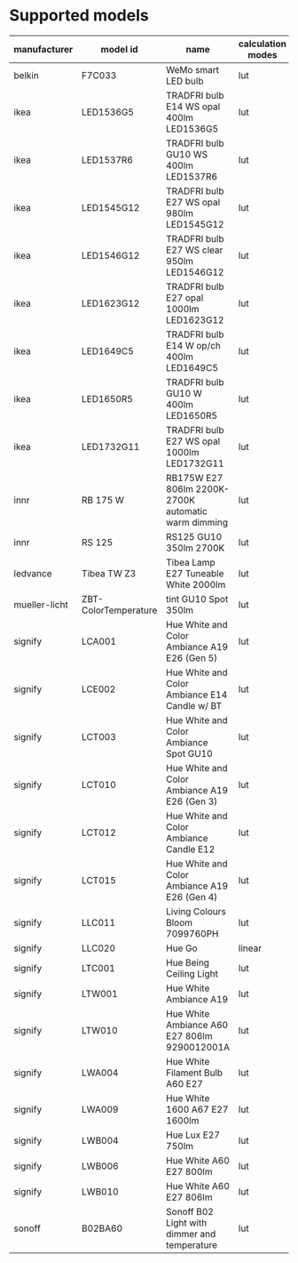 # Supported models
|manufacturer |      model id      |                       name                        |calculation modes| color modes |
|-------------|--------------------|---------------------------------------------------|-----------------|-------------|
|belkin       |F7C033              |WeMo smart LED bulb                                |lut              |brightness   |
|ikea         |LED1536G5           |TRADFRI bulb E14 WS opal 400lm LED1536G5           |lut              |color_temp   |
|ikea         |LED1537R6           |TRADFRI bulb GU10 WS 400lm LED1537R6               |lut              |color_temp   |
|ikea         |LED1545G12          |TRADFRI bulb E27 WS opal 980lm LED1545G12          |lut              |color_temp   |
|ikea         |LED1546G12          |TRADFRI bulb E27 WS clear 950lm LED1546G12         |lut              |color_temp   |
|ikea         |LED1623G12          |TRADFRI bulb E27 opal 1000lm LED1623G12            |lut              |brightness   |
|ikea         |LED1649C5           |TRADFRI bulb E14 W op/ch 400lm LED1649C5           |lut              |brightness   |
|ikea         |LED1650R5           |TRADFRI bulb GU10 W 400lm LED1650R5                |lut              |brightness   |
|ikea         |LED1732G11          |TRADFRI bulb E27 WS opal 1000lm LED1732G11         |lut              |color_temp   |
|innr         |RB 175 W            |RB175W E27 806lm 2200K-2700K automatic warm dimming|lut              |brightness   |
|innr         |RS 125              |RS125 GU10 350lm 2700K                             |lut              |brightness   |
|ledvance     |Tibea TW Z3         |Tibea Lamp E27 Tuneable White 2000lm               |lut              |color_temp   |
|mueller-licht|ZBT-ColorTemperature|tint GU10 Spot 350lm                               |lut              |color_temp   |
|signify      |LCA001              |Hue White and Color Ambiance A19 E26 (Gen 5)       |lut              |color_temp,hs|
|signify      |LCE002              |Hue White and Color Ambiance E14 Candle w/ BT      |lut              |color_temp,hs|
|signify      |LCT003              |Hue White and Color Ambiance Spot GU10             |lut              |color_temp,hs|
|signify      |LCT010              |Hue White and Color Ambiance A19 E26 (Gen 3)       |lut              |color_temp,hs|
|signify      |LCT012              |Hue White and Color Ambiance Candle E12            |lut              |color_temp,hs|
|signify      |LCT015              |Hue White and Color Ambiance A19 E26 (Gen 4)       |lut              |color_temp,hs|
|signify      |LLC011              |Living Colours Bloom 7099760PH                     |lut              |hs           |
|signify      |LLC020              |Hue Go                                             |linear           |             |
|signify      |LTC001              |Hue Being Ceiling Light                            |lut              |color_temp   |
|signify      |LTW001              |Hue White Ambiance A19                             |lut              |color_temp   |
|signify      |LTW010              |Hue White Ambiance A60 E27 806lm 9290012001A       |lut              |color_temp   |
|signify      |LWA004              |Hue White Filament Bulb A60 E27                    |lut              |brightness   |
|signify      |LWA009              |Hue White 1600 A67 E27 1600lm                      |lut              |brightness   |
|signify      |LWB004              |Hue Lux E27 750lm                                  |lut              |brightness   |
|signify      |LWB006              |Hue White A60 E27 800lm                            |lut              |brightness   |
|signify      |LWB010              |Hue White A60 E27 806lm                            |lut              |brightness   |
|sonoff       |B02BA60             |Sonoff B02 Light with dimmer and temperature       |lut              |color_temp   |

